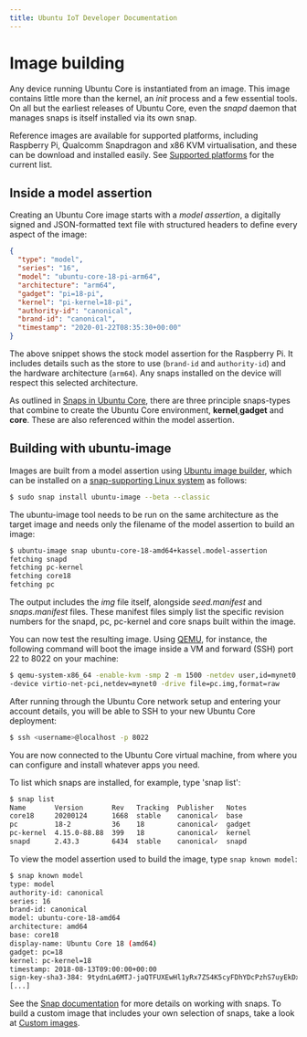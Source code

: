 ```yaml
---
title: Ubuntu IoT Developer Documentation
---
```


# Image building

Any device running Ubuntu Core is instantiated from an image. This image
contains little more than the kernel, an _init_ process and a few essential
tools. On all but the earliest releases of Ubuntu Core, even the _snapd_ daemon
that manages snaps is itself installed via its own snap.

Reference images are available for supported platforms, including Raspberry Pi,
Qualcomm Snapdragon and x86 KVM virtualisation, and these can be download and
installed easily. See [Supported platforms](platforms.md) for the current list. 

## Inside a model assertion

Creating an Ubuntu Core image starts with a _model assertion_, a digitally
signed and JSON-formatted text file with structured headers to define every
aspect of the image:

```json
{
  "type": "model",
  "series": "16",
  "model": "ubuntu-core-18-pi-arm64",
  "architecture": "arm64",
  "gadget": "pi=18-pi",
  "kernel": "pi-kernel=18-pi",
  "authority-id": "canonical",
  "brand-id": "canonical",
  "timestamp": "2020-01-22T08:35:30+00:00"
}
```

The above snippet shows the stock model assertion for the Raspberry Pi. It
includes details such as the store to use (`brand-id` and `authority-id`) and
the hardware architecture (`arm64`). Any snaps installed on the device will
respect this selected architecture.

As outlined in [Snaps in Ubuntu Core](coresnaps.md), there are three principle
snaps-types that combine to create the Ubuntu Core environment,
**kernel**,**gadget** and **core**. These are also referenced within the model
assertion.

## Building with ubuntu-image

Images are built from a model assertion using [Ubuntu image
builder](https://github.com/CanonicalLtd/ubuntu-image), which can be installed
on a [snap-supporting Linux system](https://snapcraft.io/docs/installing-snapd)
as follows:

```bash
$ sudo snap install ubuntu-image --beta --classic
```

The ubuntu-image tool needs to be run on the same architecture as the target
image and needs only the filename of the model assertion to build an image:

```bash
$ ubuntu-image snap ubuntu-core-18-amd64+kassel.model-assertion
fetching snapd
fetching pc-kernel
fetching core18
fetching pc
```

The output includes the _img_ file itself, alongside _seed.manifest_ and
_snaps.manifest_ files. These manifest files simply list the specific revision
numbers for the snapd, pc, pc-kernel and core snaps built within the image.

You can now test the resulting image. Using [QEMU](https://www.qemu.org/), for
instance, the following command will boot the image inside a VM and forward
(SSH) port 22 to 8022 on your machine: 

```bash
$ qemu-system-x86_64 -enable-kvm -smp 2 -m 1500 -netdev user,id=mynet0,hostfwd=tcp::8022-:22,hostfwd=tcp::8090-:80 \ 
-device virtio-net-pci,netdev=mynet0 -drive file=pc.img,format=raw
```

After running through the Ubuntu Core network setup and entering your account
details, you will be able to SSH to your new Ubuntu Core deployment:

```bash
$ ssh <username>@localhost -p 8022
```

You are now connected to the Ubuntu Core virtual machine, from where you can
configure and install whatever apps you need. 

To list which snaps are installed, for example, type 'snap list':

```bash
$ snap list
Name       Version       Rev   Tracking  Publisher   Notes
core18     20200124      1668  stable    canonical✓  base
pc         18-2          36    18        canonical✓  gadget
pc-kernel  4.15.0-88.88  399   18        canonical✓  kernel
snapd      2.43.3        6434  stable    canonical✓  snapd
```

To view the model assertion used to build the image, type `snap known model`:

```bash
$ snap known model
type: model
authority-id: canonical
series: 16
brand-id: canonical
model: ubuntu-core-18-amd64
architecture: amd64
base: core18
display-name: Ubuntu Core 18 (amd64)
gadget: pc=18
kernel: pc-kernel=18
timestamp: 2018-08-13T09:00:00+00:00
sign-key-sha3-384: 9tydnLa6MTJ-jaQTFUXEwHl1yRx7ZS4K5cyFDhYDcPzhS7uyEkDxdUjg9g08BtNn
[...]
```

See the [Snap documentation](https://snapcraft.io/docs) for more details on
working with snaps. To build a custom image that includes your own selection of
snaps, take a look at [Custom images](custom-images.md).
